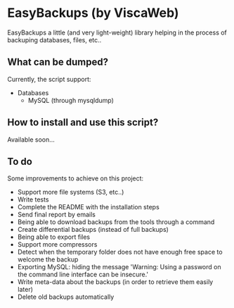 EasyBackups (by ViscaWeb)
===================

EasyBackups a little (and very light-weight) library helping in the process
of backuping databases, files, etc..

What can be dumped?
------------
Currently, the script support:
- Databases
  - MySQL (through mysqldump)

How to install and use this script?
------------
Available soon...

To do
------------
Some improvements to achieve on this project:

* Support more file systems (S3, etc..)
* Write tests
* Complete the README with the installation steps
* Send final report by emails
* Being able to download backups from the tools through a command
* Create differential backups (instead of full backups)
* Being able to export files
* Support more compressors
* Detect when the temporary folder does not have enough free space to welcome the backup
* Exporting MySQL: hiding the message 'Warning: Using a password on the command line interface can be insecure.'
* Write meta-data about the backups (in order to retrieve them easily later)
* Delete old backups automatically